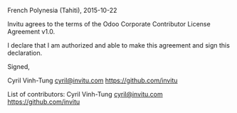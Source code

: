 French Polynesia (Tahiti), 2015-10-22

Invitu agrees to the terms of the Odoo Corporate Contributor License
Agreement v1.0.

I declare that I am authorized and able to make this agreement and sign this
declaration.

Signed,

Cyril Vinh-Tung cyril@invitu.com https://github.com/invitu

List of contributors:
Cyril Vinh-Tung cyril@invitu.com https://github.com/invitu

